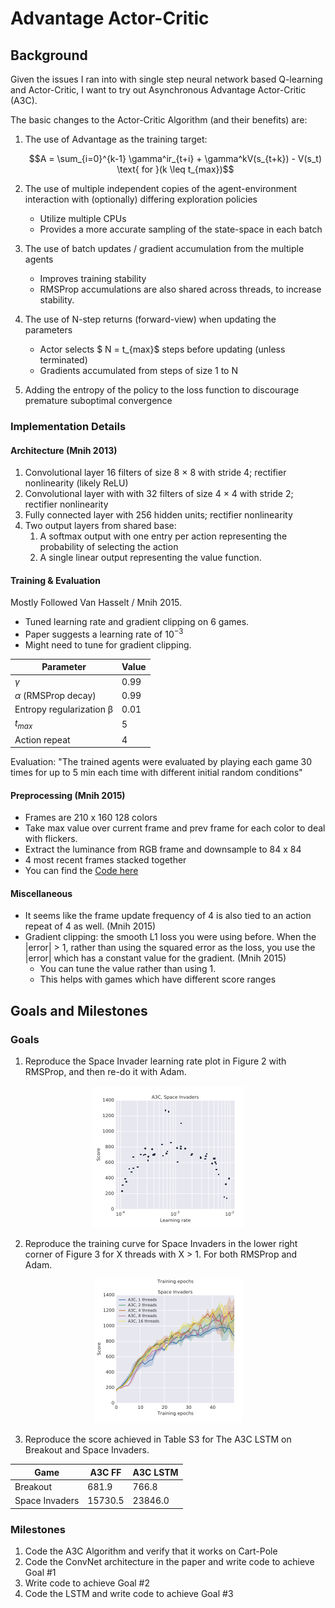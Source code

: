 # Advantage Actor-Critic

## Background

Given the issues I ran into with single step neural network based Q-learning and Actor-Critic, I want to try out Asynchronous Advantage Actor-Critic (A3C).

The basic changes to the Actor-Critic Algorithm (and their benefits) are:

1. The use of Advantage as the training target:

    $$A = \sum_{i=0}^{k-1} \gamma^ir_{t+i} + \gamma^kV(s_{t+k}) - V(s_t) \text{ for }(k \leq t_{max})$$

2. The use of multiple independent copies of the agent-environment interaction with (optionally) differing exploration policies
    - Utilize multiple CPUs
    - Provides a more accurate sampling of the state-space in each batch
3. The use of batch updates / gradient accumulation from the multiple agents
    - Improves training stability
    - RMSProp accumulations are also shared across threads, to increase stability.
4. The use of N-step returns (forward-view) when updating the parameters
    - Actor selects $ N = t_{max}$ steps before updating (unless terminated)
    - Gradients accumulated from steps of size 1 to N
5. Adding the entropy of the policy to the loss function to discourage premature suboptimal convergence

### Implementation Details

#### Architecture (Mnih 2013)

1. Convolutional layer 16 filters of size 8 × 8 with stride 4; rectifier nonlinearity (likely ReLU)
2. Convolutional layer with with 32 filters of size 4 × 4 with stride 2; rectifier nonlinearity
3. Fully connected layer with 256 hidden units; rectifier nonlinearity
4. Two output layers from shared base:
    1. A softmax output with one entry per action representing the probability of selecting the action
    2. A single linear output representing the value function.

#### Training & Evaluation

Mostly Followed Van Hasselt / Mnih 2015.

- Tuned learning rate and gradient clipping on 6 games.
- Paper suggests a learning rate of $10^{-3}$
- Might need to tune for gradient clipping.

| Parameter                | Value |
|------------------------- | ----- |
| $\gamma$                 | 0.99  |
| $\alpha$ (RMSProp decay) | 0.99  |
| Entropy regularization β | 0.01  |
| $t_{max}$                | 5     |
| Action repeat            | 4     |


Evaluation: "The trained agents were evaluated by playing each game 30 times for up to 5 min each time with different initial random conditions"

#### Preprocessing (Mnih 2015)

- Frames are 210 x 160 128 colors
- Take max value over current frame and prev frame for each color to deal with flickers.
- Extract the luminance from RGB frame and downsample to 84 x 84
- 4 most recent frames stacked together
- You can find the [Code here](https://sites.google.com/a/deepmind.com/dqn)


#### Miscellaneous

- It seems like the frame update frequency of 4 is also tied to an action repeat of 4 as well. (Mnih 2015)
- Gradient clipping: the smooth L1 loss you were using before. When the |error| > 1, rather than using the squared error as the loss, you use the |error| which has a constant value for the gradient. (Mnih 2015)
    - You can tune the value rather than using 1.
    - This helps with games which have different score ranges

## Goals and Milestones

### Goals

1. Reproduce the Space Invader learning rate plot in Figure 2 with RMSProp, and then re-do it with Adam.

<div style="text-align:center"><img src="./assets/goal1.png" /></div>

2. Reproduce the training curve for Space Invaders in the lower right corner of Figure 3 for X threads with X > 1. For both RMSProp and Adam.

<div style="text-align:center"><img src="./assets/goal2.png" /></div>

3. Reproduce the score achieved in Table S3 for The A3C LSTM on Breakout and Space Invaders.

| Game           | A3C FF  | A3C LSTM |
| ---------------| --------| ---------|
| Breakout       | 681.9   | 766.8    |
| Space Invaders | 15730.5 | 23846.0  |


### Milestones

1. Code the A3C Algorithm and verify that it works on Cart-Pole
2. Code the ConvNet architecture in the paper and write code to achieve Goal #1
3. Write code to achieve Goal #2
4. Code the LSTM and write code to achieve Goal #3


